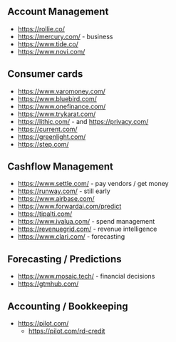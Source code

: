 
## Account Management
* https://rollie.co/
* https://mercury.com/ - business
* https://www.tide.co/
* https://www.novi.com/

## Consumer cards
* https://www.varomoney.com/
* https://www.bluebird.com/
* https://www.onefinance.com/
* https://www.trykarat.com/
* https://lithic.com/ - and https://privacy.com/
* https://current.com/
* https://greenlight.com/
* https://step.com/

## Cashflow Management
* https://www.settle.com/ - pay vendors / get money
* https://runway.com/ - still early
* https://www.airbase.com/
* https://www.forwardai.com/predict
* https://tipalti.com/
* https://www.ivalua.com/ - spend management
* https://revenuegrid.com/ - revenue intelligence
* https://www.clari.com/ - forecasting

## Forecasting / Predictions
* https://www.mosaic.tech/ - financial decisions
* https://gtmhub.com/

## Accounting / Bookkeeping
* https://pilot.com/
    * https://pilot.com/rd-credit


